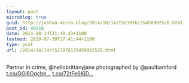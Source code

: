 ```yaml
---
layout: post
microblog: true
guid: http://joshua.micro.blog/2014/10/14/t521976135450902528.html
post_id: 40118
date: 2014-10-14T21:49:43+1100
lastmod: 2019-07-30T17:41:44+1100
type: post
url: /2014/10/14/t521976135450902528.html
---
```

Partner in crime, @hellobrittanyjane photographed by @paulbamford [t.co/GGl6Oqcbe...](http://t.co/GGl6Oqcbe4) [t.co/72tFe6KjD...](http://t.co/72tFe6KjDV)
